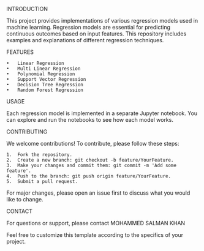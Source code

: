 INTRODUCTION

This project provides implementations of various regression models used in machine learning. Regression models are essential for predicting continuous outcomes based on input features. This repository includes examples and explanations of different regression techniques.

FEATURES

	•	Linear Regression
	•	Multi Linear Regression
	•	Polynomial Regression
	•	Support Vector Regression
	•	Decision Tree Regression
	•	Random Forest Regression

 USAGE

Each regression model is implemented in a separate Jupyter notebook. You can explore and run the notebooks to see how each model works.
	
CONTRIBUTING

We welcome contributions! To contribute, please follow these steps:

	1.	Fork the repository.
	2.	Create a new branch: git checkout -b feature/YourFeature.
	3.	Make your changes and commit them: git commit -m 'Add some feature'.
	4.	Push to the branch: git push origin feature/YourFeature.
	5.	Submit a pull request.

For major changes, please open an issue first to discuss what you would like to change.

CONTACT

For questions or support, please contact 
MOHAMMED SALMAN KHAN

Feel free to customize this template according to the specifics of your project.
